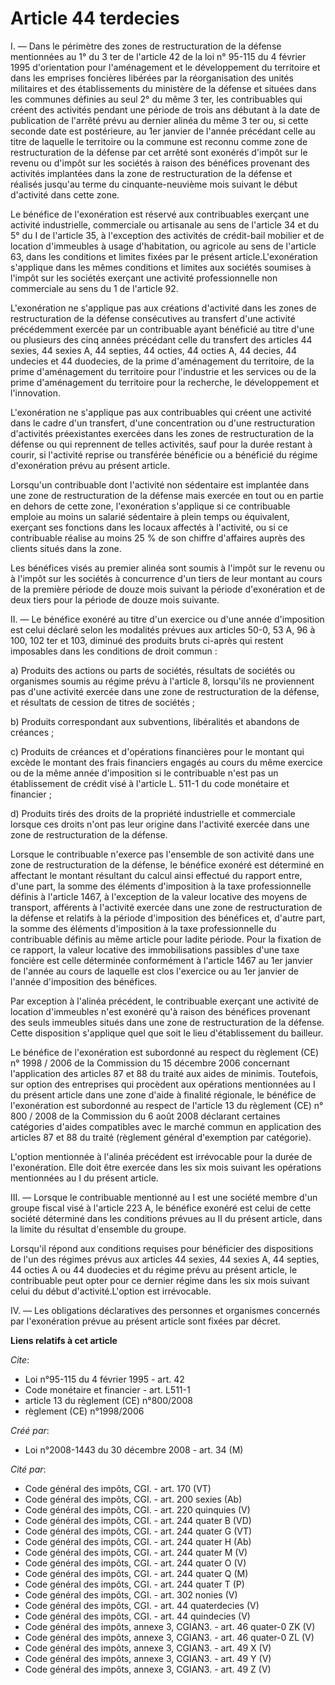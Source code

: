 # Article 44 terdecies

I. ― Dans le périmètre des zones de restructuration de la défense mentionnées au  1° du 3 ter de l'article 42 de la loi n°
95-115 du 4 février 1995 d'orientation pour l'aménagement et le développement du  territoire et dans les emprises foncières
libérées par la réorganisation des  unités militaires et des établissements du ministère de la défense et situées  dans les
communes définies au seul 2° du même 3 ter, les contribuables qui  créent des activités pendant une période de trois ans
débutant à la date de  publication de l'arrêté prévu au dernier alinéa du même 3 ter ou, si cette  seconde date est
postérieure, au 1er janvier de l'année précédant celle au titre  de laquelle le territoire ou la commune est reconnu comme
zone de  restructuration de la défense par cet arrêté sont exonérés d'impôt sur le revenu  ou d'impôt sur les sociétés à
raison des bénéfices provenant des activités  implantées dans la zone de restructuration de la défense et réalisés jusqu'au
terme du cinquante-neuvième mois suivant le début d'activité dans cette zone.  

Le bénéfice de l'exonération est réservé aux contribuables  exerçant une activité industrielle, commerciale ou artisanale au
sens de  l'article 34 et du 5° du I de l'article 35, à l'exception des activités de  crédit-bail mobilier et de location
d'immeubles à usage d'habitation, ou  agricole au sens de l'article 63, dans les conditions et limites fixées par le  présent
article.L'exonération s'applique dans les mêmes conditions et limites  aux sociétés soumises à l'impôt sur les sociétés
exerçant une activité  professionnelle non commerciale au sens du 1 de l'article 92. 

L'exonération ne s'applique pas aux créations d'activité dans les  zones de restructuration de la défense consécutives au
transfert d'une activité  précédemment exercée par un contribuable ayant bénéficié au titre d'une ou  plusieurs des cinq
années précédant celle du transfert des articles 44 sexies,  44 sexies A, 44 septies, 44 octies, 44 octies A, 44 decies, 44
undecies et 44  duodecies, de la prime d'aménagement du territoire, de la prime d'aménagement du  territoire pour l'industrie
et les services ou de la prime d'aménagement du  territoire pour la recherche, le développement et l'innovation. 

L'exonération ne s'applique pas aux contribuables qui créent une  activité dans le cadre d'un transfert, d'une concentration
ou d'une  restructuration d'activités préexistantes exercées dans les zones de  restructuration de la défense ou qui
reprennent de telles activités, sauf pour  la durée restant à courir, si l'activité reprise ou transférée bénéficie ou a
bénéficié du régime d'exonération prévu au présent article. 

Lorsqu'un contribuable dont l'activité non sédentaire est implantée  dans une zone de restructuration de la défense mais
exercée en tout ou en partie  en dehors de cette zone, l'exonération s'applique si ce contribuable emploie au  moins un
salarié sédentaire à plein temps ou équivalent, exerçant ses fonctions  dans les locaux affectés à l'activité, ou si ce
contribuable réalise au moins 25  % de son chiffre d'affaires auprès des clients situés dans la zone. 

Les bénéfices visés au premier alinéa sont soumis à l'impôt sur le  revenu ou à l'impôt sur les sociétés à concurrence d'un
tiers de leur montant au  cours de la première période de douze mois suivant la période d'exonération et  de deux tiers pour
la période de douze mois suivante. 

II. ― Le  bénéfice exonéré au titre d'un exercice ou d'une année d'imposition est celui  déclaré selon les modalités prévues
aux articles 50-0, 53 A, 96 à 100, 102 ter  et 103, diminué des produits bruts ci-après qui restent imposables dans les
conditions de droit commun : 

a) Produits des actions ou parts de  sociétés, résultats de sociétés ou organismes soumis au régime prévu à l'article  8,
lorsqu'ils ne proviennent pas d'une activité exercée dans une zone de  restructuration de la défense, et résultats de cession
de titres de sociétés ;  

b) Produits correspondant aux subventions, libéralités et  abandons de créances ; 

c) Produits de créances et d'opérations  financières pour le montant qui excède le montant des frais financiers engagés  au
cours du même exercice ou de la même année d'imposition si le contribuable  n'est pas un établissement de crédit visé à
l'article  L. 511-1 du code monétaire et financier ; 

d) Produits tirés des droits de la propriété industrielle et  commerciale lorsque ces droits n'ont pas leur origine dans
l'activité exercée  dans une zone de restructuration de la défense. 

Lorsque le  contribuable n'exerce pas l'ensemble de son activité dans une zone de  restructuration de la défense, le bénéfice
exonéré est déterminé en affectant le  montant résultant du calcul ainsi effectué du rapport entre, d'une part, la  somme des
éléments d'imposition à la taxe professionnelle définis à l'article  1467, à l'exception de la valeur locative des moyens de
transport, afférents à  l'activité exercée dans une zone de restructuration de la défense et relatifs à  la période
d'imposition des bénéfices et, d'autre part, la somme des éléments  d'imposition à la taxe professionnelle du contribuable
définis au même article  pour ladite période. Pour la fixation de ce rapport, la valeur locative des  immobilisations
passibles d'une taxe foncière est celle déterminée conformément  à l'article 1467 au 1er janvier de l'année au cours de
laquelle est clos  l'exercice ou au 1er janvier de l'année d'imposition des bénéfices. 

Par exception à l'alinéa précédent, le contribuable exerçant une  activité de location d'immeubles n'est exonéré qu'à raison
des bénéfices  provenant des seuls immeubles situés dans une zone de restructuration de la  défense. Cette disposition
s'applique quel que soit le lieu d'établissement du  bailleur. 

Le bénéfice de l'exonération est subordonné au respect  du règlement (CE) n° 1998 / 2006 de la Commission du 15 décembre 2006
concernant l'application des  articles 87 et 88 du traité aux aides de minimis. Toutefois, sur option des  entreprises qui
procèdent aux opérations mentionnées au I du présent article  dans une zone d'aide à finalité régionale, le bénéfice de
l'exonération est  subordonné au respect de l'article 13 du règlement (CE) n° 800 / 2008  de la Commission du 6 août 2008
déclarant certaines catégories  d'aides compatibles avec le marché commun en application des articles 87 et 88  du traité
(règlement général d'exemption par catégorie). 

L'option  mentionnée à l'alinéa précédent est irrévocable pour la durée de l'exonération.  Elle doit être exercée dans les
six mois suivant les opérations mentionnées au I  du présent article. 

III. ― Lorsque le contribuable mentionné au I  est une société membre d'un groupe fiscal visé à l'article 223 A, le bénéfice
exonéré est celui de cette société déterminé dans les conditions prévues au II  du présent article, dans la limite du
résultat d'ensemble du groupe. 

Lorsqu'il répond aux conditions requises pour bénéficier des  dispositions de l'un des régimes prévus aux articles 44 sexies,
44 sexies A, 44  septies, 44 octies A ou 44 duodecies et du régime prévu au présent article, le  contribuable peut opter pour
ce dernier régime dans les six mois suivant celui  du début d'activité.L'option est irrévocable. 

IV. ― Les  obligations déclaratives des personnes et organismes concernés par l'exonération  prévue au présent article sont
fixées par décret.

**Liens relatifs à cet article**

_Cite_:

  - Loi n°95-115 du 4 février 1995 - art. 42
  - Code monétaire et financier - art. L511-1
  - article 13 du règlement (CE) n°800/2008
  - règlement (CE) n°1998/2006

_Créé par_:

  - Loi n°2008-1443 du 30 décembre 2008 - art. 34 (M)

_Cité par_:

  - Code général des impôts, CGI. - art. 170 (VT)
  - Code général des impôts, CGI. - art. 200 sexies (Ab)
  - Code général des impôts, CGI. - art. 220 quinquies (V)
  - Code général des impôts, CGI. - art. 244 quater B (VD)
  - Code général des impôts, CGI. - art. 244 quater G (VT)
  - Code général des impôts, CGI. - art. 244 quater H (Ab)
  - Code général des impôts, CGI. - art. 244 quater M (V)
  - Code général des impôts, CGI. - art. 244 quater O (V)
  - Code général des impôts, CGI. - art. 244 quater Q (M)
  - Code général des impôts, CGI. - art. 244 quater T (P)
  - Code général des impôts, CGI. - art. 302 nonies (V)
  - Code général des impôts, CGI. - art. 44 quaterdecies (V)
  - Code général des impôts, CGI. - art. 44 quindecies (V)
  - Code général des impôts, annexe 3, CGIAN3. - art. 46 quater-0 ZK (V)
  - Code général des impôts, annexe 3, CGIAN3. - art. 46 quater-0 ZL (V)
  - Code général des impôts, annexe 3, CGIAN3. - art. 49 X (V)
  - Code général des impôts, annexe 3, CGIAN3. - art. 49 Y (V)
  - Code général des impôts, annexe 3, CGIAN3. - art. 49 Z (V)
